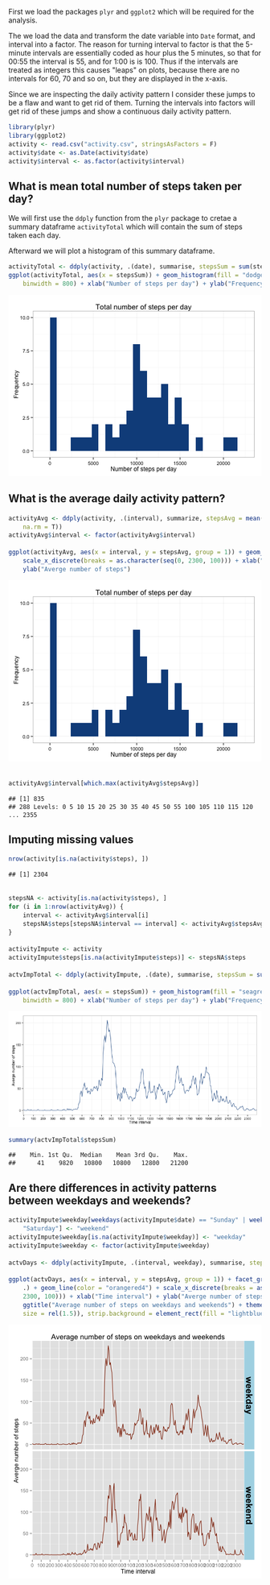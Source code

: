First we load the packages ```plyr``` and ```ggplot2``` which will be required for the analysis.

The we load the data and transform the date variable into ```Date``` format, and interval into a factor. 
The reason for turning interval to factor is that the 5-minute intervals are essentially coded as hour plus the 5 minutes, so that for 00:55 the interval is 55, and for 1:00 is is 100. Thus if the intervals are treated as integers this causes "leaps" on plots, because there are no intervals for 60, 70 and so on, but they are displayed in the x-axis.

Since we are inspecting the daily activity pattern I consider these jumps to be a flaw and want to get rid of them. Turning the intervals into factors will get rid of these jumps and show a continuous daily activity pattern.


```r
library(plyr)
library(ggplot2)
activity <- read.csv("activity.csv", stringsAsFactors = F)
activity$date <- as.Date(activity$date)
activity$interval <- as.factor(activity$interval)
```




## What is mean total number of steps taken per day?

We will first use the ```ddply``` function from the ```plyr``` package to cretae a summary dataframe ```activityTotal``` which will contain the sum of steps taken each day.

Afterward we will plot a histogram of this summary dataframe.

```r
activityTotal <- ddply(activity, .(date), summarise, stepsSum = sum(steps, na.rm = T))
ggplot(activityTotal, aes(x = stepsSum)) + geom_histogram(fill = "dodgerblue4", 
    binwidth = 800) + xlab("Number of steps per day") + ylab("Frequency")
```

![plot of chunk unnamed-chunk-2](figure/unnamed-chunk-2.png) 



## What is the average daily activity pattern?

```r
activityAvg <- ddply(activity, .(interval), summarize, stepsAvg = mean(steps, 
    na.rm = T))
activityAvg$interval <- factor(activityAvg$interval)

ggplot(activityAvg, aes(x = interval, y = stepsAvg, group = 1)) + geom_line(color = "dodgerblue4") + 
    scale_x_discrete(breaks = as.character(seq(0, 2300, 100))) + xlab("Time interval") + 
    ylab("Averge number of steps")
```

![plot of chunk unnamed-chunk-3](figure/unnamed-chunk-3.png) 

```r

activityAvg$interval[which.max(activityAvg$stepsAvg)]
```

```
## [1] 835
## 288 Levels: 0 5 10 15 20 25 30 35 40 45 50 55 100 105 110 115 120 ... 2355
```


## Imputing missing values

```r
nrow(activity[is.na(activity$steps), ])
```

```
## [1] 2304
```

```r

stepsNA <- activity[is.na(activity$steps), ]
for (i in 1:nrow(activityAvg)) {
    interval <- activityAvg$interval[i]
    stepsNA$steps[stepsNA$interval == interval] <- activityAvg$stepsAvg[i]
}

activityImpute <- activity
activityImpute$steps[is.na(activityImpute$steps)] <- stepsNA$steps

actvImpTotal <- ddply(activityImpute, .(date), summarise, stepsSum = sum(steps))

ggplot(actvImpTotal, aes(x = stepsSum)) + geom_histogram(fill = "seagreen", 
    binwidth = 800) + xlab("Number of steps per day") + ylab("Frequency")
```

![plot of chunk unnamed-chunk-4](figure/unnamed-chunk-4.png) 

```r
summary(actvImpTotal$stepsSum)
```

```
##    Min. 1st Qu.  Median    Mean 3rd Qu.    Max. 
##      41    9820   10800   10800   12800   21200
```



## Are there differences in activity patterns between weekdays and weekends?

```r
activityImpute$weekday[weekdays(activityImpute$date) == "Sunday" | weekdays(activityImpute$date) == 
    "Saturday"] <- "weekend"
activityImpute$weekday[is.na(activityImpute$weekday)] <- "weekday"
activityImpute$weekday <- factor(activityImpute$weekday)

actvDays <- ddply(activityImpute, .(interval, weekday), summarise, stepsAvg = mean(steps))

ggplot(actvDays, aes(x = interval, y = stepsAvg, group = 1)) + facet_grid(weekday ~ 
    .) + geom_line(color = "orangered4") + scale_x_discrete(breaks = as.character(seq(0, 
    2300, 100))) + xlab("Time interval") + ylab("Averge number of steps") + 
    ggtitle("Average number of steps on weekdays and weekends") + theme(strip.text = element_text(face = "bold", 
    size = rel(1.5)), strip.background = element_rect(fill = "lightblue"))
```

![plot of chunk unnamed-chunk-5](figure/unnamed-chunk-5.png) 


